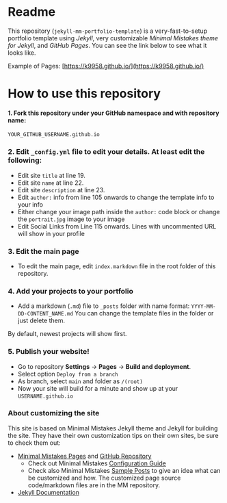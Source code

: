 # Readme
This repository (`jekyll-mm-portfolio-template`) is a very-fast-to-setup portfolio template using *Jekyll*, very customizable *Minimal Mistakes theme for Jekyll*, and *GitHub Pages*. You can see the link below to see what it looks like.

Example of Pages: [https://k9958.github.io/](https://k9958.github.io/)

# How to use this repository

#### 1. Fork this repository under your GitHub namespace and with repository name:

```
YOUR_GITHUB_USERNAME.github.io
```

### 2. Edit `_config.yml` file to edit your details. At least edit the following:

* Edit site `title` at line 19.
* Edit site `name` at line 22.
* Edit site `description` at line 23.
* Edit `author:` info from line 105 onwards to change the template info to your info
* Either change your image path inside the `author:` code block or change the `portrait.jpg` image to your image
* Edit Social Links from Line 115 onwards. Lines with uncommented URL will show in your profile

### 3. Edit the main page

* To edit the main page, edit `index.markdown` file in the root folder of this repository.

### 4. Add your projects to your portfolio

* Add a markdown (`.md`) file to `_posts` folder with name format: `YYYY-MM-DD-CONTENT_NAME.md` You can change the template files in the folder or just delete them.

By default, newest projects will show first.

### 5. Publish your website!

* Go to repository **Settings** -> **Pages** -> **Build and deployment**. 
* Select option `Deploy from a branch`
* As branch, select `main` and folder as `/(root)`
* Now your site will build for a minute and show up at your `USERNAME.github.io`

### About customizing the site

This site is based on Minimal Mistakes Jekyll theme and Jekyll for building the site. They have their own customization tips on their own sites, be sure to check them out: 

* [Minimal Mistakes Pages](https://mmistakes.github.io/minimal-mistakes/) and [GitHub Repository](https://github.com/mmistakes/minimal-mistakes)
  * Check out Minimal Mistakes [Configuration Guide](https://mmistakes.github.io/minimal-mistakes/docs/configuration/)
  * Check also Minimal Mistakes [Sample Posts](https://mmistakes.github.io/minimal-mistakes/year-archive/) to give an idea what can be customized and how. The customized page source code/markdown files are in the MM repository.
* [Jekyll Documentation](https://jekyllrb.com/docs/pages/)
